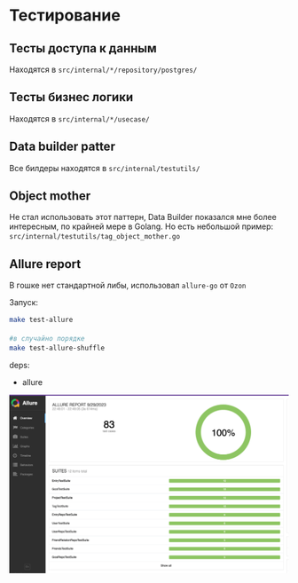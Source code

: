 # Тестирование

## Тесты доступа к данным
Находятся в `src/internal/*/repository/postgres/`

## Тесты бизнес логики
Находятся в `src/internal/*/usecase/`

## Data builder patter
Все билдеры находятся в `src/internal/testutils/`

## Object mother
Не стал использовать этот паттерн, Data Builder показался мне более интересным, по крайней мере в Golang. Но есть небольшой пример:
`src/internal/testutils/tag_object_mother.go`


## Allure report
В гошке нет стандартной либы, использовал `allure-go` от `Ozon`

Запуск:
```bash
make test-allure

#в случайно порядке
make test-allure-shuffle
```
deps:
- allure

![Alt text](./assets/image.png)